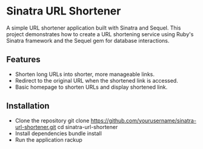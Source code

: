 # Sinatra URL Shortener

A simple URL shortener application built with Sinatra and Sequel. This project demonstrates how to create a URL shortening service using Ruby's Sinatra framework and the Sequel gem for database interactions.

## Features

- Shorten long URLs into shorter, more manageable links.
- Redirect to the original URL when the shortened link is accessed.
- Basic homepage to shorten URLs and display shortened link.

## Installation

- Clone the repository
   git clone https://github.com/yourusername/sinatra-url-shortener.git
   cd sinatra-url-shortener
- Install dependencies
  bundle install
- Run the application
  rackup